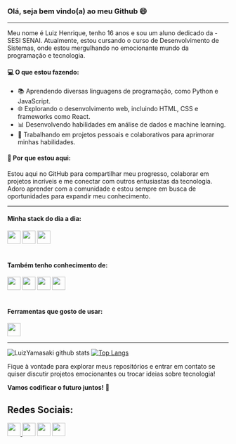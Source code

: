 ### Olá, seja bem vindo(a) ao meu Github 😄

----

Meu nome é Luiz Henrique, tenho 16 anos e sou um aluno dedicado da - SESI SENAI. Atualmente, estou cursando o curso de Desenvolvimento de Sistemas, onde estou mergulhando no emocionante mundo da programação e tecnologia.

#### 💻 O que estou fazendo:
- 📚 Aprendendo diversas linguagens de programação, como Python e JavaScript.
- 🌐 Explorando o desenvolvimento web, incluindo HTML, CSS e frameworks como React.
- 📊 Desenvolvendo habilidades em análise de dados e machine learning.
- 🚀 Trabalhando em projetos pessoais e colaborativos para aprimorar minhas habilidades.

#### 🌟 Por que estou aqui:
Estou aqui no GitHub para compartilhar meu progresso, colaborar em projetos incríveis e me conectar com outros entusiastas da tecnologia. Adoro aprender com a comunidade e estou sempre em busca de oportunidades para expandir meu conhecimento.

----

#### Minha stack do dia a dia: 
<div>
  <img height="30em" src="https://img.shields.io/badge/JavaScript-F7DF1E?style=for-the-badge&logo=javascript&logoColor=white">
  <img height="30em" src="https://img.shields.io/badge/GIT-E34F26?style=for-the-badge&logo=git&logoColor=white">
  <img height="30em" src="https://img.shields.io/badge/GITHUB-2D333B?style=for-the-badge&logo=github&logoColor=white">
</div>
</br>

#### Também tenho conhecimento de:
<div>
    <img height="30em" src="https://img.shields.io/badge/HTML5-E34F26?style=for-the-badge&logo=html5&logoColor=white">
    <img height="30em" src="https://img.shields.io/badge/CSS3-1572B6?style=for-the-badge&logo=css3&logoColor=white">
    <img height="30em" src="https://img.shields.io/badge/BOOTSTRAP-563d7c?style=for-the-badge&logo=bootstrap&logoColor=white">
    <img height="30em" src="https://img.shields.io/badge/Windows-0078D6?style=for-the-badge&logo=windows&logoColor=white">

</div>
</br>

#### Ferramentas que gosto de usar:
<div>
    <img height="30em" src="https://img.shields.io/badge/Visual_Studio_Code-0078D4?style=for-the-badge&logo=visual%20studio%20code&logoColor=white">
</div>

----

![LuizYamasaki github stats](https://github-readme-stats.vercel.app/api?username=LuizYamasaki&show_icons=true&theme=onedark)
[![Top Langs](https://github-readme-stats.vercel.app/api/top-langs/?username=nettobruno&layout=compact&theme=onedark)](https://github.com/anuraghazra/github-readme-stats)

Fique à vontade para explorar meus repositórios e entrar em contato se quiser discutir projetos emocionantes ou trocar ideias sobre tecnologia!

**Vamos codificar o futuro juntos!** 🚀

## Redes Sociais:
<a href="www.linkedin.com/in/luizyamasaki">
  <img height="30em" src="https://img.shields.io/badge/LINKEDIN-0077B5?style=for-the-badge&logo=linkedin&logoColor=white">
</a>
<a><img height="30em" src="https://img.shields.io/badge/Discord-%235865F2.svg?style=for-the-badge&logo=discord&logoColor=white"></a>
<a><img height="30em" src="https://img.shields.io/badge/Instagram-%23E4405F.svg?style=for-the-badge&logo=Instagram&logoColor=white" ></a>
<a href="mailto:luiz.yamasaki@aluno.senai.br">
  <img height="30em" src="https://img.shields.io/badge/EMAIL-BB001B?style=for-the-badge&logo=gmail&logoColor=white">
</a>
<br>
